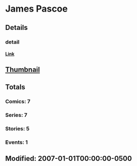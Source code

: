 # James  Pascoe 
## Details
### detail
#### [Link](http://marvel.com/comics/creators/844/james_pascoe?utm_campaign=apiRef&utm_source=225578a89fc76f3d20fbffda5d17a88d)
## [Thumbnail](http://i.annihil.us/u/prod/marvel/i/mg/b/40/image_not_available.jpg)
## Totals
### Comics: 7
### Series: 7
### Stories: 5
### Events: 1
## Modified: 2007-01-01T00:00:00-0500